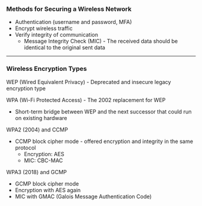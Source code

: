 ### Methods for Securing a Wireless Network
- Authentication (username and password, MFA)
- Encrypt wireless traffic
- Verify integrity of communication
	- Message Integrity Check (MIC) - The received data should be identical to the original sent data
---
### Wireless Encryption Types
WEP (Wired Equivalent Privacy) - Deprecated and insecure legacy encryption type

WPA (Wi-Fi Protected Access) - The 2002 replacement for WEP
- Short-term bridge between WEP and the next successor that could run on existing hardware

WPA2 (2004) and CCMP
- CCMP block cipher mode - offered encryption and integrity in the same protocol
	- Encryption: AES
	- MIC: CBC-MAC

WPA3 (2018) and GCMP
- GCMP block cipher mode
- Encryption with AES again
- MIC with GMAC (Galois Message Authentication Code)